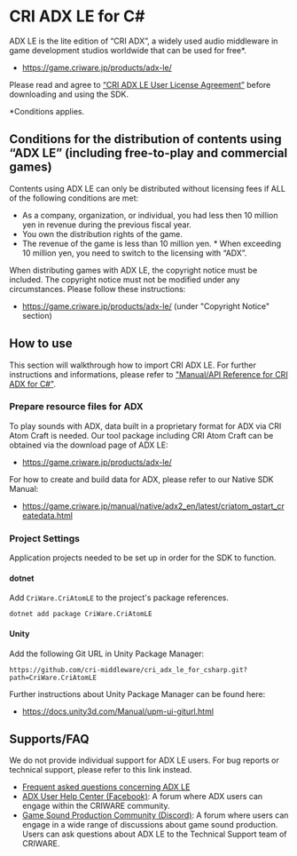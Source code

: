 # CRI ADX LE for C#
ADX LE is the lite edition of “CRI ADX”, a widely used audio middleware in game development studios worldwide that can be used for free*.
- https://game.criware.jp/products/adx-le/

Please read and agree to [“CRI ADX LE User License Agreement”](CRI_ADX_LE_SDK_License_Agreement_en.txt) before downloading and using the SDK.

*Conditions applies.

## Conditions for the distribution of contents using “ADX LE” (including free-to-play and commercial games)
Contents using ADX LE can only be distributed without licensing fees if ALL of the following conditions are met:
- As a company, organization, or individual, you had less then 10 million yen in revenue during the previous fiscal year.
- You own the distribution rights of the game.
- The revenue of the game is less than 10 million yen. * When exceeding 10 million yen, you need to switch to the licensing with “ADX”.

When distributing games with ADX LE, the copyright notice must be included.
The copyright notice must not be modified under any circumstances. Please follow these instructions: 
- https://game.criware.jp/products/adx-le/ (under "Copyright Notice" section)

## How to use

This section will walkthrough how to import CRI ADX LE. 
For further instructions and informations, please refer to ["Manual/API Reference for CRI ADX for C#"](https://game.criware.jp/manual/csharp_plugin/latest/index.html).

### Prepare resource files for ADX

To play sounds with ADX, data built in a proprietary format for ADX via CRI Atom Craft is needed.
Our tool package including CRI Atom Craft can be obtained via the download page of ADX LE:
- https://game.criware.jp/products/adx-le/

For how to create and build data for ADX, please refer to our Native SDK Manual:
- https://game.criware.jp/manual/native/adx2_en/latest/criatom_qstart_createdata.html

### Project Settings

Application projects needed to be set up in order for the SDK to function.

#### dotnet

Add `CriWare.CriAtomLE` to the project's package references.
```
dotnet add package CriWare.CriAtomLE
```

#### Unity

Add the following Git URL in Unity Package Manager:
```
https://github.com/cri-middleware/cri_adx_le_for_csharp.git?path=CriWare.CriAtomLE
```

Further instructions about Unity Package Manager can be found here:
- https://docs.unity3d.com/Manual/upm-ui-giturl.html

## Supports/FAQ

We do not provide individual support for ADX LE users. For bug reports or technical support, please refer to this link instead.

- [Frequent asked questions concerning ADX LE](https://game.criware.jp/products/adx2-le/le-faq/)
- [ADX User Help Center (Facebook)](https://www.facebook.com/groups/adx2userj/): A forum where ADX users can engage within the CRIWARE community.
- [Game Sound Production Community (Discord)](https://discordapp.com/invite/hJn9Cyc): A forum where users can engage in a wide range of discussions about game sound production. Users can ask questions about ADX LE to the Technical Support team of CRIWARE.